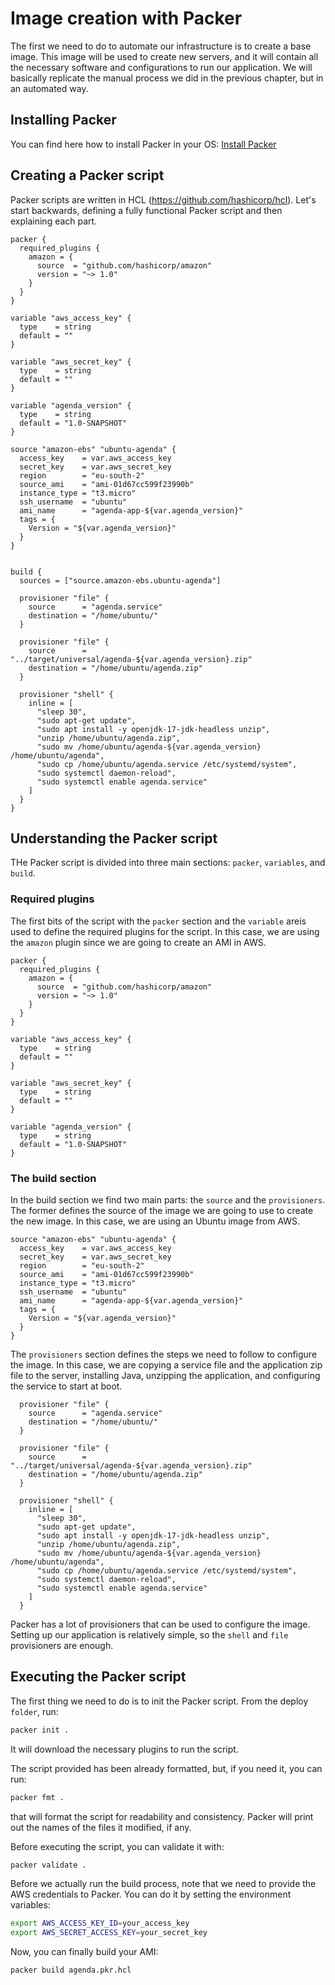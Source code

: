 # Image creation with Packer

The first we need to do to automate our infrastructure is to create a base image. This image will be used to create new servers, and it will contain all the necessary software and configurations to run our application. We will basically replicate the manual process we did in the previous chapter, but in an automated way.

## Installing Packer

You can find here how to install Packer in your OS: [Install Packer](https://developer.hashicorp.com/packer/tutorials/docker-get-started/get-started-install-cli)

## Creating a Packer script

Packer scripts are written in HCL (https://github.com/hashicorp/hcl). Let's start backwards, defining a fully functional Packer script and then explaining each part.

```hcl
packer {
  required_plugins {
    amazon = {
      source  = "github.com/hashicorp/amazon"
      version = "~> 1.0"
    }
  }
}

variable "aws_access_key" {
  type    = string
  default = ""
}

variable "aws_secret_key" {
  type    = string
  default = ""
}

variable "agenda_version" {
  type    = string
  default = "1.0-SNAPSHOT"
}

source "amazon-ebs" "ubuntu-agenda" {
  access_key    = var.aws_access_key
  secret_key    = var.aws_secret_key
  region        = "eu-south-2"
  source_ami    = "ami-01d67cc599f23990b"
  instance_type = "t3.micro"
  ssh_username  = "ubuntu"
  ami_name      = "agenda-app-${var.agenda_version}"
  tags = {
    Version = "${var.agenda_version}"
  }
}


build {
  sources = ["source.amazon-ebs.ubuntu-agenda"]

  provisioner "file" {
    source      = "agenda.service"
    destination = "/home/ubuntu/"
  }

  provisioner "file" {
    source      = "../target/universal/agenda-${var.agenda_version}.zip"
    destination = "/home/ubuntu/agenda.zip"
  }

  provisioner "shell" {
    inline = [
      "sleep 30",
      "sudo apt-get update",
      "sudo apt install -y openjdk-17-jdk-headless unzip",
      "unzip /home/ubuntu/agenda.zip",
      "sudo mv /home/ubuntu/agenda-${var.agenda_version} /home/ubuntu/agenda",
      "sudo cp /home/ubuntu/agenda.service /etc/systemd/system",
      "sudo systemctl daemon-reload",
      "sudo systemctl enable agenda.service"
    ]
  }
}
```

## Understanding the Packer script

THe Packer script is divided into three main sections: `packer`, `variables`, and `build`.

### Required plugins

The first bits of the script with the `packer` section and the `variable` areis used to define the required plugins for the script. In this case, we are using the `amazon` plugin since we are going to create an AMI in AWS.

```hcl
packer {
  required_plugins {
    amazon = {
      source  = "github.com/hashicorp/amazon"
      version = "~> 1.0"
    }
  }
}

variable "aws_access_key" {
  type    = string
  default = ""
}

variable "aws_secret_key" {
  type    = string
  default = ""
}

variable "agenda_version" {
  type    = string
  default = "1.0-SNAPSHOT"
}
```

### The build section

In the build section we find two main parts: the `source` and the `provisioners`. The former defines the source of the image we are going to use to create the new image. In this case, we are using an Ubuntu image from AWS.

```hcl
source "amazon-ebs" "ubuntu-agenda" {
  access_key    = var.aws_access_key
  secret_key    = var.aws_secret_key
  region        = "eu-south-2"
  source_ami    = "ami-01d67cc599f23990b"
  instance_type = "t3.micro"
  ssh_username  = "ubuntu"
  ami_name      = "agenda-app-${var.agenda_version}"
  tags = {
    Version = "${var.agenda_version}"
  }
}
```

The `provisioners` section defines the steps we need to follow to configure the image. In this case, we are copying a service file and the application zip file to the server, installing Java, unzipping the application, and configuring the service to start at boot.

```hcl
  provisioner "file" {
    source      = "agenda.service"
    destination = "/home/ubuntu/"
  }

  provisioner "file" {
    source      = "../target/universal/agenda-${var.agenda_version}.zip"
    destination = "/home/ubuntu/agenda.zip"
  }

  provisioner "shell" {
    inline = [
      "sleep 30",
      "sudo apt-get update",
      "sudo apt install -y openjdk-17-jdk-headless unzip",
      "unzip /home/ubuntu/agenda.zip",
      "sudo mv /home/ubuntu/agenda-${var.agenda_version} /home/ubuntu/agenda",
      "sudo cp /home/ubuntu/agenda.service /etc/systemd/system",
      "sudo systemctl daemon-reload",
      "sudo systemctl enable agenda.service"
    ]
  }
```

Packer has a lot of provisioners that can be used to configure the image. Setting up our application is relatively simple, so the `shell` and `file` provisioners are enough.

## Executing the Packer script

The first thing we need to do is to init the Packer script. From the deploy `folder`, run:

```bash
packer init .
```

It will download the necessary plugins to run the script.

The script provided has been already formatted, but, if you need it, you can run:

```bash
packer fmt .
```

that will format the script for readability and consistency. Packer will print out the names of the files it modified, if any.

Before executing the script, you can validate it with:

```bash 
packer validate .
```

Before we actually run the build process, note that we need to provide the AWS credentials to Packer. You can do it by setting the environment variables:

```bash
export AWS_ACCESS_KEY_ID=your_access_key
export AWS_SECRET_ACCESS_KEY=your_secret_key
```

Now, you can finally build your AMI:

```bash
packer build agenda.pkr.hcl
```

